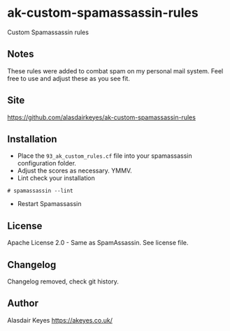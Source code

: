 # ak-custom-spamassassin-rules

Custom Spamassassin rules

## Notes

These rules were added to combat spam on my personal mail system. Feel free to
use and adjust these as you see fit.

## Site

https://github.com/alasdairkeyes/ak-custom-spamassassin-rules

## Installation

* Place the `93_ak_custom_rules.cf` file into your spamassassin configuration
folder.
* Adjust the scores as necessary. YMMV.
* Lint check your installation
```
# spamassassin --lint
```
* Restart Spamassassin

## License

Apache License 2.0 - Same as SpamAssassin. See license file.

## Changelog

Changelog removed, check git history.

## Author

Alasdair Keyes https://akeyes.co.uk/
